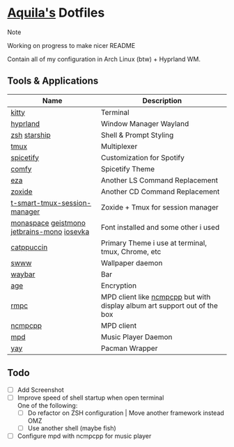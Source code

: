 # [Aquila's](https://github.com/rizkyilhampra) Dotfiles

> [!NOTE] 
> Working on progress to make nicer README

Contain all of my configuration in Arch Linux (btw) + Hyprland WM.

## Tools & Applications
| Name | Description |
| --- | --- |
| [kitty](https://sw.kovidgoyal.net/kitty/) | Terminal |
| [hyprland](https://sw.kovidgoyal.net/kitty/) | Window Manager Wayland |
| [zsh](https://zsh.sourceforge.io/) [starship](https://starship.rs) | Shell & Prompt Styling |      
| [tmux](https://github.com/tmux/tmux/wiki) | Multiplexer |
| [spicetify](https://spicetify.app/) | Customization for Spotify |
| [comfy](https://github.com/Comfy-Themes/Spicetify) | Spicetify Theme |
| [eza](https://github.com/eza-community/eza) | Another LS Command Replacement |
| [zoxide](https://github.com/ajeetdsouza/zoxide) | Another CD Command Replacement |
| [t-smart-tmux-session-manager](https://github.com/joshmedeski/t-smart-tmux-session-manager) | Zoxide + Tmux for session manager |
| [monaspace](https://monaspace.githubnext.com/) [geistmono](https://github.com/vercel/geist-font) [jetbrains-mono](https://github.com/JetBrains/JetBrainsMono) [iosevka](https://github.com/be5invis/Iosevka) | Font installed and some other i used |
| [catppuccin](https://github.com/catppuccin/catppuccin) | Primary Theme i use at terminal, tmux, Chrome, etc |
| [swww](https://github.com/LGFae/swww) | Wallpaper daemon |
| [waybar](https://github.com/Alexays/Waybar) | Bar |
| [age](https://github.com/FiloSottile/age) | Encryption |
| [rmpc](https://github.com/mierak/rmpc) | MPD client like [ncmpcpp](https://github.com/ncmpcpp/ncmpcpp) but with display album art support out of the box |
| [ncmpcpp](https://github.com/ncmpcpp/ncmpcpp) | MPD client |
| [mpd](https://github.com/MusicPlayerDaemon/MPD) | Music Player Daemon |
| [yay](https://github.com/Jguer/yay) | Pacman Wrapper |

## Todo
- [ ] Add Screenshot
- [ ] Improve speed of shell startup when open terminal
    <br>
    One of the following:
    - [ ] Do refactor on ZSH configuration | Move another framework instead OMZ
    - [ ] Use another shell (maybe fish)
- [ ] Configure mpd with ncmpcpp for music player
